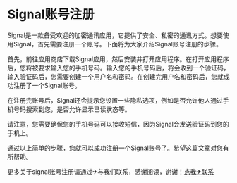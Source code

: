 # Signal账号注册

Signal是一款备受欢迎的加密通讯应用，它提供了安全、私密的通讯方式。想要使用Signal，首先需要注册一个账号。下面将为大家介绍Signal账号注册的步骤。

首先，前往应用商店下载Signal应用，然后安装并打开应用程序。在打开应用程序后，您将被要求输入您的手机号码。输入您的手机号码后，将会收到一个验证码，输入验证码后，您需要创建一个用户名和密码。在创建完用户名和密码后，您就成功注册了一个Signal账号。

在注册完账号后，Signal还会提示您设置一些隐私选项，例如是否允许他人通过手机号码搜索到您，是否允许显示已读状态等。

请注意，您需要确保您的手机号码可以接收短信，因为Signal会发送验证码到您的手机上。

通过以上简单的步骤，您就可以成功注册一个Signal账号了。希望这篇文章对您有所帮助。

更多关于signal账号注册请通过✈与我们联系，感谢阅读，谢谢！[点我✈联系](https://sms.k02.cc)